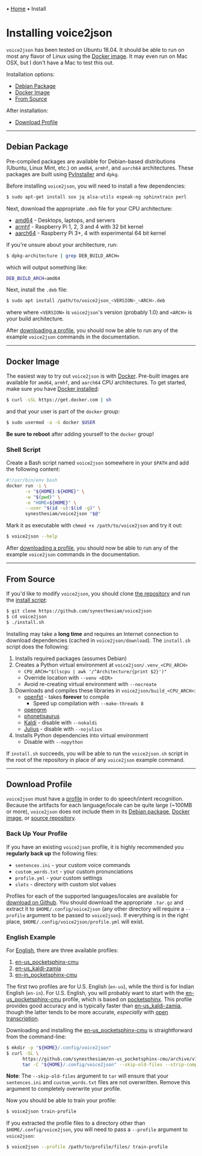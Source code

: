 &#8226; [Home](index.md) &#8226; Install

# Installing voice2json

`voice2json` has been tested on Ubuntu 18.04. It should be able to run on most any flavor of Linux using the [Docker image](#docker-image). It may even run on Mac OSX, but I don't have a Mac to test this out.

Installation options:

* [Debian Package](#debian-package)
* [Docker Image](#docker-image)
* [From Source](#from-source)

After installation:

* [Download Profile](#download-profile)

---

## Debian Package

Pre-compiled packages are available for Debian-based distributions (Ubuntu, Linux Mint, etc.) on `amd64`, `armhf`, and `aarch64` architectures. These packages are built using [PyInstaller](https://www.pyinstaller.org) and `dpkg`.

Before installing `voice2json`, you will need to install a few dependencies:

```bash
$ sudo apt-get install sox jq alsa-utils espeak-ng sphinxtrain perl
```

Next, download the appropriate `.deb` file for your CPU architecture:

* [amd64](https://github.com/synesthesiam/voice2json/releases/download/v1.0/voice2json_1.0_amd64.deb) - Desktops, laptops, and servers
* [armhf](https://github.com/synesthesiam/voice2json/releases/download/v1.0/voice2json_1.0_armhf.deb) - Raspberry Pi 1, 2, 3 and 4 with 32 bit kernel
* [aarch64](https://github.com/synesthesiam/voice2json/releases/download/v1.0/voice2json_1.0_aarch64.deb) - Raspberry Pi 3+, 4 with experimental 64 bit kernel

If you're unsure about your architecture, run:

```bash
$ dpkg-architecture | grep DEB_BUILD_ARCH=
```

which will output something like:

```bash
DEB_BUILD_ARCH=amd64
```

Next, install the `.deb` file:

```bash
$ sudo apt install /path/to/voice2json_<VERSION>_<ARCH>.deb
```

where where `<VERSION>` is `voice2json`'s version (probably 1.0) and `<ARCH>` is your build architecture.

After [downloading a profile](#download-profile), you should now be able to run any of the example `voice2json` commands in the documentation.

---

## Docker Image

The easiest way to try out `voice2json` is with [Docker](https://docker.com). Pre-built images are available for `amd64`, `armhf`, and `aarch64` CPU architectures. To get started, make sure you have [Docker installed](https://docs.docker.com/install/):

```bash
$ curl -sSL https://get.docker.com | sh
```
    
and that your user is part of the `docker` group:

```bash
$ sudo usermod -a -G docker $USER
```
    
**Be sure to reboot** after adding yourself to the `docker` group!

### Shell Script

Create a Bash script named `voice2json` somewhere in your `$PATH` and add the following content:

```bash
#!/usr/bin/env bash
docker run -i \
       -v "${HOME}:${HOME}" \
       -w "$(pwd)" \
       -e "HOME=${HOME}" \
       --user "$(id -u):$(id -g)" \
       synesthesiam/voice2json "$@"
```

Mark it as executable with `chmod +x /path/to/voice2json` and try it out:

```bash
$ voice2json --help
```

After [downloading a profile](#download-profile), you should now be able to run any of the example `voice2json` commands in the documentation.

---

## From Source

If you'd like to modify `voice2json`, you should clone [the repository](https://github.com/synesthesiam/voice2json) and run the [install script](https://github.com/synesthesiam/voice2json/blob/master/install.sh):

```bash
$ git clone https://github.com/synesthesiam/voice2json
$ cd voice2json
$ ./install.sh
```

Installing may take a **long time** and requires an Internet connection to download dependencies (cached in `voice2json/download`). The `install.sh` script does the following:

1. Installs required packages (assumes Debian)
2. Creates a Python virtual environment at `voice2json/.venv_<CPU_ARCH>`
    * `CPU_ARCH="$(lscpu | awk '/^Architecture/{print $2}')"`
    * Override location with `--venv <DIR>`
    * Avoid re-creating virtual environment with `--nocreate`
3. Downloads and compiles these libraries in `voice2json/build_<CPU_ARCH>`:
    * [openfst](http://www.openfst.org) - takes **forever** to compile
        * Speed up compilation with `--make-threads 8`
    * [opengrm](http://www.opengrm.org/twiki/bin/view/GRM/NGramLibrary)
    * [phonetisaurus](https://github.com/AdolfVonKleist/Phonetisaurus)
    * [Kaldi](https://kaldi-asr.org) - disable with `--nokaldi`
    * [Julius](https://github.com/julius-speech/julius) - disable with `--nojulius`
4. Installs Python dependencies into virtual environment
    * Disable with `--nopython`

If `install.sh` succeeds, you will be able to run the `voice2json.sh` script in the root of the repository in place of any `voice2json` example command.

---

## Download Profile

`voice2json` must have a [profile](profiles.md) in order to do speech/intent recognition. Because the artifacts for each language/locale can be quite large (~100MB or more), `voice2json` does not include them in its [Debian package](#debian-package), [Docker image](#docker-image), or [source repository](#from-source).

### Back Up Your Profile

If you have an existing `voice2json` profile, it is highly recommended you **regularly back up** the following files:

* `sentences.ini` - your custom voice commands
* `custom_words.txt` - your custom pronunciations
* `profile.yml` - your custom settings
* `slots` - directory with custom slot values


Profiles for each of the supported languages/locales are available for [download on Github](https://github.com/synesthesiam/voice2json-profiles). You should download the appropriate `.tar.gz` and extract it to `$HOME/.config/voice2json` (any other directory will require a `--profile` argument to be passed to `voice2json`). If everything is in the right place, `$HOME/.config/voice2json/profile.yml` will exist.

### English Example

For [English](https://github.com/synesthesiam/voice2json-profiles/tree/master/english), there are three available profiles:

1. [en-us_pocketsphinx-cmu](https://github.com/synesthesiam/en-us_pocketsphinx-cmu)
2. [en-us_kaldi-zamia](https://github.com/synesthesiam/en-us_kaldi-zamia)
3. [en-in_pocketsphinx-cmu](https://github.com/synesthesiam/en-in_pocketsphinx-cmu)

The first two profiles are for U.S. English (`en-us`), while the third is for Indian English (`en-in`). For U.S. English, you will probably want to start with the [en-us_pocketsphinx-cmu](https://github.com/synesthesiam/en-us_pocketsphinx-cmu) profile, which is based on [pocketsphinx](https://github.com/cmusphinx/pocketsphinx). This profile provides good accuracy and is typically faster than [en-us_kaldi-zamia](https://github.com/synesthesiam/en-us_kaldi-zamia), though the latter tends to be more accurate, *especially* with [open transcription](commands.md#open-transcription).

Downloading and installing the [en-us_pocketsphinx-cmu](https://github.com/synesthesiam/en-us_pocketsphinx-cmu) is straightforward from the command-line:

```bash
$ mkdir -p "${HOME}/.config/voice2json"
$ curl -SL \
      https://github.com/synesthesiam/en-us_pocketsphinx-cmu/archive/v1.0.tar.gz | \
      tar -C "${HOME}/.config/voice2json" --skip-old-files --strip-components=1 -xzvf -
```

**Note**: The `--skip-old-files` argument to `tar` will ensure that your `sentences.ini` and `custom_words.txt` files are not overwritten. Remove this argument to completely overwrite your profile.

Now you should be able to train your profile:

```bash
$ voice2json train-profile
```

If you extracted the profile files to a directory other than `$HOME/.config/voice2json`, you will need to pass a `--profile` argument to `voice2json`:

```bash
$ voice2json --profile /path/to/profile/files/ train-profile
```

